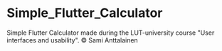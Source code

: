 # Simple_Flutter_Calculator
Simple Flutter Calculator made during the LUT-university course "User interfaces and usability". © Sami Anttalainen
